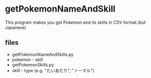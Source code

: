 # getPokemonNameAndSkill
This program makes you get Pokemon and its skills in CSV format.(but Japanese)
## files
 * getPokemonNameAndSkills.py
  * pokemon - skill
 * getPokemonSkills.py
  * skill - type (e.g. "たいあたり", "ノーマル")

